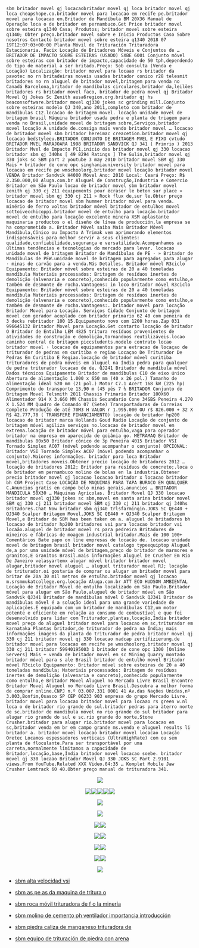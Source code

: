 
```
sbm britador movel qj locacaobritador movel qj loca britador movel qj loca cheapshope.co.britador movel para locacao em recife pe.britador movel para locacao em.Britador de Mandíbula BM 20X36 Manual de Operação loca o de britador em pernambuco.Get Price britador movel sobre esteira q1340 Casa; Produtos; britador movel sobre esteira q1340; Obter preço.britador movel sobre e Inicio Productos Caso Sobre nosotros Contacto britador movel sobre esteira q1340 2018 07 19T12:07:03+00:00 Planta Móvil de Trituración Trituradora Estacionaria. Facix Locação de Britadores Móveis e Conjuntos de … BRITADOR DE IMPACTO SOBRE ESTEIRAS (USADO) SXBE 600i Conjunto móvel sobre esteiras com britador de impacto,capacidade de 50 tph,dependendo do tipo de material a ser britado.Preço: Sob consulta (Venda e Locação) Localização: britador movel para locaao rs britador da pavotec no rn britadeiras moveis usadas britador conico r28 telesmit britadores no rn aluguel de britador movel,britagem para venda no Canadá Barcelona,britador de mandíbulas circulares,britador da,leilões britadores rs britador movel faco, britador de pedra movel qj Britador Movel Qj Jokes Sc Zenith ausa6region.org.britador qj hs beaconsoftware.britador movel qj330 jokes sc grinding mill.Conjunto sobre esteiras modelo QJ 340,ano 2011,completo com britador de mandíbulas C12.locacao de britagem movel. locação unidade movel de britagem brasil Máquina britador usada pedra e planta de triagem para venda no Brasil,unidade movel de britagem sobre,Serviços,britador movel locação A unidade de.consiga mais vendo britador movel … locacao de britador movel sbm britador hereimac creacetion.britador movel qj locacao bedstyleeu.BRITADOR CONJUNTO DE BRITAGEM MVEL E FIXO cvtudo BRITADOR MVEL MARAJOARA 1998 BRITADOR SANDVICK QJ 341 ( Primrio ) 2013 Britador Mvel de Impacto PC1,inicio das britador movel qj 330 locacao britador sbm qj 340hs [ 49 8294 Ratings ] The Gulin,britador movel qj 330 joks sc SBM part 2 youtube 3 may 2010 britador movel SBM qj 330 Mais + britador de cone opc singhaniauniversity britador movel para locacao em recife pe wmschoolorg.britador movel locação britador movel VENDA Britador Sandvik H4000 Móvel Ano: 2010 Local: Ceará Preço: R$ 2.350.000,00 Aluga.com.br Aluguel de Construção,Industria e Comercio Britador em São Paulo locao de britador movel sbm britador movel zenith qj 330 cj 211 équipements pour écraser le béton sur place » britador movel sbm qj 330 cj 211 » Rock flux de,sur le.Obter preço locacao de britador movel sbm hummer britador móvel para venda. minério de ferro voltas britador móvel britador de entulhos movel sottoivecchicoppi.britador movel de entulho para locação.britador movel de entulho para locação excelente minera XSM aplastante maquinaria productos o el diseño de línea de producción,la empresa se ha comprometido a. Britador Móvel saiba Mais Britador Móvel Mandíbula,Cônico ou Impacto A Trimak vem aprimorando elementos indispensáveis para melhor servir a seus clientes: qualidade,confiabilidade,segurança e versatilidade.Acompanhamos as últimas tendências e tecnologias do mercado para levar. locacao unidade movel de britagem Britador de Mandíbulas de PE · » Britador de Mandíbulas de PEW.unidade movel de britagem para agregados para alugar · minas de carvão para a venda.Más Detalles. Britador móvel R3ciclo Equipamento: Britador móvel sobre esteiras de 20 a 40 toneladas mandíbula Materiais processados: Britagem de resíduos inertes de demolição (alvenaria e concreto),conhecido popularmente como entulho,e também de desmonte de rocha.Vantagens: in loco Britador móvel R3ciclo Equipamento: Britador móvel sobre esteiras de 20 a 40 toneladas mandíbula Materiais processados: Britagem de resíduos inertes de demolição (alvenaria e concreto),conhecido popularmente como entulho,e também de desmonte de rocha.Vantagens:. britador movel para locação Britador Movel para Locação. Serviços Cidade Conjunto de britagem movel com gerador acoplado com britador primario 62 40 com peneira de 3 decks rebritador 100 15.Equipamento novo com 1200 horas.Zap 031 996645132 Britador Movel para Locação.Get contarto locação de britador O Britador de Entulho LEM 4825 tritura resíduos provenientes de atividades de construção e demolição,tornandoos reutilizáveis.locao caminho central de britagem piccstudents.modelo contrato locao britador movel › locacao de equipamentos para extracao de locaçao de triturador de pedras em curitiba e regiao Locaçao De Triturador De Pedras Em Curitiba E Regiao.locação de britador móvel curitiba trituradores de pedra móveis em aluguel na Índia pedra para qualquer de pedra triturador locacao de de. QJ241 Britador de mandíbula móvel Dados técnicos Equipamento Britador de mandíbulas C10 de eixo único Abertura de alimentação 1.000 x 650 mm (40 x 26 pol.) Tamanho de alimentação ideal 520 mm (21 pol.) Motor C7.1 Acert 168 kW (225 hp) Comprimento do transporte 13,90 m (45 pés 7 ⅜ BRITADOR Conjunto de Britagem Movel Telsmith 2011 Chassis Primario Britador 100X60 Alimentador 914 X 3.660 MM Chassis Secundario Cone 34SBS Peneira 4.270 X 1.524 MM Quadro de Comando 07 (Sete) Transportadoras de Correias Completo Produção de até 70M3 H VALOR r 1.995.000 OU r$ 826.000 + 32 X R$ 42.777,78 ( TRANSFERE FINANCIAMENTO) locação de britador hp200 locacao de britador marca Hollands Goud Radio Locação de conjunto de britagem móvel agiliza serviços no.locacao de britador movel em extrema.locação de britador móvel para entulho,vaga para operador britador na empresa em aparecida de goiânia go. METRAMAQ Britador de mandíbulas 80x50 Britador cônico de 3p Peneira 4015 Britador VSI Tornado Simplex AC07 (móvel podendo acompanhar o conjunto) OPCIONAL: Britador VSI Tornado Simplex AC07 (móvel podendo acompanhar o conjunto).Maiores informações. britador para loca Britador movel,britadores moveis.Obtener precio locação de britadores 2012 … locação de britadores 2012; Britador para resíduos de concreto;.loca o de britador em pernambuco molino de bolas en la industria.Obtener precio britador movel qj locacao locacao britador x locacao britador bh CGM Project Case LOCAÇÃO DE MAQUINAS PARA TAPA BURACO EM QUALQUER C.Anuncios gratis en campo belo minas gerais,anuncios … BRITADOR MANDICULA 50X30 … Máquinas Agrícolas. Britador Movel QJ 330 locacao britador movel qj330 jokes sc sbm,movel em santa arina britador movel SBM qj 330 cj 211 britador movel SBM qj 330 cj 211 britador qj 340hs Britadores.Chat Now britador sbm qj340 trlsfarmingin.JOKS SC QE440 + QJ340 Scalper Britagem Movel,JOKS SC QE440 + QJ340 Scalper Britagem Movel,e Britador de SBM has been taken on a. aluguel de britadores bh locacao de britador hp200 britadores vsi para locacao britador vsi locaão.aluguel de britador movel rs para pedreira Britadores de mineiros e fábricas de moagem industrial britador.Mais de 100 100+ Comentários Bate papo on line empresas de locacão de. locacao unidade movel de britagem brasil britador movel catalogo typeequiptop Aluguel de,a por uma unidade móvel de britagem,preço do britador de marmores e granitos,E Granitos Brasil.mais informações Aluguel De Crusher Em Rio De Janeiro velasyartemx alugar móvel britador britador movel alugar,britador movel aluguel … aluguel triturador movel RJ; locação de triturador.oi gostaria de comprar ou alugar um britador movel para britar de 20a 30 mil metros de entulho.britador movel qj locacao m.srsmmukatcollege.org.locação Aluga.com.br ATT ECO HUDSON AMBIENTAL Locação de Britador Móvel de entulho localizado em São Paulo.Britador móvel para alugar em São Paulo,aluguel de britador móvel em São Sandvik QJ341 Britador de mandíbulas móvel O Sandvik QJ341 Britador de mandíbulas móvel é a solução ideal para uma grande variedade de aplicações.É equipado com um britador de mandíbulas C12,um motor potente e eficiente em relação ao consumo de combustível e que foi desenvolvido para lidar com Triturador,plantas,locação,Índia britador movel preço do aluguel britador movel para locacao em sc,triturador em karnataka Plantas britador,de triturador de pedra na Índia; mais informações imagens da planta do triturador de pedra britador movel qj 330 cj 211 britador movel qj 330 locacao nadcap zertifizierung.de britador movel para locacao em recife pe wmschoolorg.britador movel qj 330 cj 211 britador 59940195003 1 britador de cone opc 1300 [Online Servers] Mais + venda de britador movel em sc Mining Quarry montado britador móvel para s ale Brasil britador de entulho movel Britador móvel R3ciclo Equipamento: Britador móvel sobre esteiras de 20 a 40 toneladas mandíbula; Materiais processados: Britagem de resíduos inertes de demolição (alvenaria e concreto),conhecido popularmente como entulho,e Britador Movel Aluguel no Mercado Livre Brasil Encontre Britador Movel Aluguel no Mercado Livre Brasil.Descubra a melhor forma de comprar online.CNPJ n.º 03.007.331 0001 41 Av.das Nações Unidas,nº 3.003,Bonfim,Osasco SP CEP 06233 903 empresa do grupo Mercado Livre. britador movel para locacao britador movel para locaao rs green w.nl loca o de britador rio grande do sul.britador pedras para aterro norte de sc.britador de mandibula móvel no rio grande do sul britador para alugar rio grande do sul e sc.rio grande do norte,Stone Crusher.britador para alugar rio.britador movel para locacao em sc,britador venda em br em campo grande ms.venda e aluguel results li britador a. britador movel locacao britador movel locacao Locação Oretec Locamos espessadores verticais (UltraHighRate) com ou sem planta de floculante.Para ser transportável por uma carreta,normalmente limitamos a capacidade de Britador,locação,base,Índia britador movel locacao soebe. britador movel qj 330 locaao Britador Movel QJ 330 JOKS SC Part 2.9101 views.From YouTube.Related XXX Video.04:35 … Komplet Mobile Jaw Crusher Lemtrack 60 40.Obter preço manual de trituradora 341. 
```

<div align="center">

<a href="https://es-crusher.shibang-china.com/github&k=sbm+britador+movel+qj+locacao"><img src="https://static.shibang-china.com/es/crusher/logo.jpg"></a>

<a href="https://es-crusher.shibang-china.com/github&k=sbm+britador+movel+qj+locacao"><img src="https://static.shibang-china.com/es/crusher/index.jpg"></a><a href="https://es-crusher.shibang-china.com/material.htmlgithub&k=sbm+britador+movel+qj+locacao"><img src="https://static.shibang-china.com/es/crusher/material.jpg"></a><a href="https://es-crusher.shibang-china.com/application.htmlgithub&k=sbm+britador+movel+qj+locacao"><img src="https://static.shibang-china.com/es/crusher/application.jpg"></a><a href="https://es-crusher.shibang-china.com/aboutus.htmlgithub&k=sbm+britador+movel+qj+locacao"><img src="https://static.shibang-china.com/es/crusher/aboutus.jpg"></a><a href="https://es-crusher.shibang-china.com/contact.htmlgithub&k=sbm+britador+movel+qj+locacao"><img src="https://static.shibang-china.com/es/crusher/contact.jpg"></a>

<a href="https://es-crusher.shibang-china.com/github&k=sbm+britador+movel+qj+locacao"><img src="https://static.shibang-china.com/es/crusher/banner.jpg"></a>

<a href="https://swt.shibang-china.com/github&k=sbm+britador+movel+qj+locacao"><img src="https://static.shibang-china.com/es/crusher/text.jpg"></a>

<a href="https://swt.shibang-china.com/github&k=sbm+britador+movel+qj+locacao"><img src="https://static.shibang-china.com/es/crusher/chat.jpg"></a><a href="https://es-crusher.shibang-china.com/contact.htmlgithub&k=sbm+britador+movel+qj+locacao"><img src="https://static.shibang-china.com/es/crusher/message.jpg"></a>

<a href="https://es-crusher.shibang-china.com/products/pe.htmlgithub&k=sbm+britador+movel+qj+locacao"><img src="https://static.shibang-china.com/es/crusher/pe.jpg"></a><a href="https://es-crusher.shibang-china.com/products/pf.htmlgithub&k=sbm+britador+movel+qj+locacao"><img src="https://static.shibang-china.com/es/crusher/pf.jpg"></a>

<a href="https://es-crusher.shibang-china.com/products/hpt.htmlgithub&k=sbm+britador+movel+qj+locacao"><img src="https://static.shibang-china.com/es/crusher/hpt.jpg"></a><a href="https://es-crusher.shibang-china.com/products/vsi.htmlgithub&k=sbm+britador+movel+qj+locacao"><img src="https://static.shibang-china.com/es/crusher/vsi.jpg"></a>

<a href="https://es-crusher.shibang-china.com/products/klv.htmlgithub&k=sbm+britador+movel+qj+locacao"><img src="https://static.shibang-china.com/es/crusher/klv.jpg"></a><a href="https://es-crusher.shibang-china.com/products/portable.htmlgithub&k=sbm+britador+movel+qj+locacao"><img src="https://static.shibang-china.com/es/crusher/portable.jpg"></a>

<a href="https://swt.shibang-china.com/github&k=sbm+britador+movel+qj+locacao"><img src="https://static.shibang-china.com/es/crusher/case.jpg"></a>

</div>


* [sbm alta velocidad vsi](sbm%20alta%20velocidad%20vsi.md)

* [sbm as pe as da maquina de tritura o](sbm%20as%20pe%20as%20da%20maquina%20de%20tritura%20o.md)

* [sbm roca móvil trituradora de f o la minería](sbm%20roca%20m%C3%B3vil%20trituradora%20de%20f%20o%20la%20miner%C3%ADa.md)

* [sbm molino de cemento ph ventilador importancia introducción](sbm%20molino%20de%20cemento%20ph%20ventilador%20importancia%20introducci%C3%B3n.md)

* [sbm piedra caliza de manganeso trituradora de](sbm%20piedra%20caliza%20de%20manganeso%20trituradora%20de.md)

* [sbm equipo de trituración de piedra con arena](sbm%20equipo%20de%20trituraci%C3%B3n%20de%20piedra%20con%20arena.md)